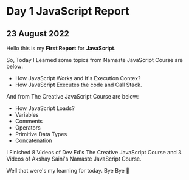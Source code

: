 # Day 1 JavaScript Report

## 23 August 2022

Hello this is my **First Report** for **JavaScript**.

So, Today I Learned some topics from Namaste JavaScript Course are below:

- How JavaScript Works and It's Execution Contex?
- How JavaScript Executes the code and Call Stack.

And from The Creative JavaScript Course are below:

- How JavaScript Loads?
- Variables
- Comments
- Operators
- Primitive Data Types
- Concatenation

I Finished 8 Videos of Dev Ed's The Creative JavaScript Course and 3 Videos of Akshay Saini's Namaste JavaScript Course.

Well that were's my learning for today. Bye Bye :wave:
